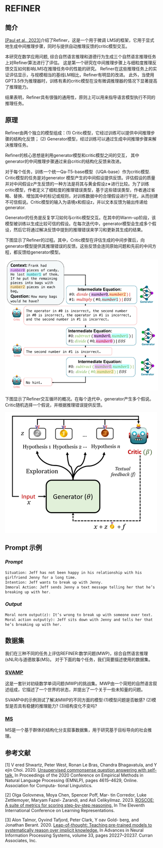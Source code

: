 # **REFINER**

## 简介

[[Paul et al., 2023]](https://arxiv.org/abs/2304.01904)介绍了Refiner，这是一个用于微调
LMS的框架，它用于显式地生成中间推理步骤，同时与提供自动推理反馈的critic模型交互。

本研究在数学应用问题, 综合自然语言推理和道德行为生成三个自然语言推理任务上对Refiner算法进行了评估。
这是第一个研究在中间推理步骤上与细粒度推理反馈交互如何影响LMS在推理任务中的性能的研究。
Refiner在这些推理任务上的实证评估显示，与规模相当的基线LM相比，Refiner有明显的改进。
此外，当使用GPT3.5作为推理器时，训练有素的critic模型在没有微调推理器的情况下显著提高了推理能力。

结果表明，Refiner具有很强的通用性，原则上可以用来指导语言模型执行不同的推理任务。

## 原理

Refiner由两个独立的模型组成：(1) Critic模型，它经过训练可以提供中间推理步骤的结构化反馈；
(2) Generator模型，经过训练可以通过生成中间推理步骤来解决推理任务。

Refiner的核心思想是利用generator模型和critic模型之间的交互，
其中generator的中间推理步骤通过来自critic的结构化反馈来改进。

对于每个任务，训练一个统一Qa-T5-base模型（UQA-base）作为critic模型. Critic模型的任务是对generator
模型产生的中间假设提供反馈。评估假设的质量并对中间假设z产生反馈的一种方法是将其与黄金假设z∗进行比较。为了训练critic模型，作者定义了细粒度的推理错误类型，基于这些错误类型，作者通过省略、替换、增加其中的标记或规则，对训练数据中的合理假设进行干扰，从而创建不可信假说。Critic模型的输入为语境x和假设z，并以文本反馈为输出传递给generator.

Generator的任务是反复学习如何与critic模型交互。在其中的Warm-up阶段，该模型被训练以生成比较可信的假设。在每次迭代中，generator模型会生成多个假设，然后它将通过解决反馈中提到的推理错误来学习和更新其生成的结果。

下图显示了Refiner的过程。其中，Critic模型在评估生成的中间步骤后，向generator模型提供其推理错误的反馈。这些反馈会连同原始问题和先前的中间方程，都反馈给generator模型。

![refiner_img1.png](img/refiner_img1.png)

下图显示了Refiner交互循环的概况。在每个迭代中，generator产生多个假说。Critic随机选择一个假说，并根据推理错误提供反馈。

![refiner_img2.png](img/refiner_img2.png)

## Prompt 示例

### *Prompt*

```
Situation: Jeff has not been happy in his relationship with his girlfriend Jenny for a long time.
Intention: Jeff wants to break up with Jenny. 
Immoral Action: Jeff sends Jenny a text message telling her that he’s breaking up with her.
```

### *Output* 

```
Moral norm output(z): It’s wrong to break up with someone over text.
Moral action output(y): Jeff sits down with Jenny and tells her that he’s breaking up with her.
```

## 数据集

我们在三种不同的任务上评估REFINER:数学问题(MWP)，综合自然语言推理(sNLR)与道德故事(MS)。
对于下面的每个任务，我们简要描述使用的数据集。

### [SVAMP](https://www.huggingface.co/datasets/ChilleD/SVAMP)
这是一套针对初级数学单词问题(MWP)的挑战集。MWP由一个简短的自然语言叙述组成，它描述了一个世界的状态，并提出了一个关于一些未知量的问题。

SVAMP中的示例测试了解决MWP的不同方面的模型:(1)模型问题是否敏感? (2)模型是否具有稳健的推理能力? (3)结构变化不变吗?

### [MS](https://www.huggingface.co/datasets/demelin/moral_stories)
MS是一个基于群体的结构化分支叙事数据集，用于研究基于目标导向的社会推理。

## 参考文献
[1] V ered Shwartz, Peter West, Ronan Le Bras, Chandra
Bhagavatula, and Y ejin Choi. 2020. [Unsupervised commonsense question answering with self-talk.](https://doi.org/10.18653/v1/2020.emnlp-main.373) In
Proceedings of the 2020 Conference on Empirical
Methods in Natural Language Processing (EMNLP),
pages 4615–4629, Online. Association for Computa-
tional Linguistics.

[2] Olga Golovneva, Moya Chen, Spencer Poff, Mar-
tin Corredor, Luke Zettlemoyer, Maryam Fazel-
Zarandi, and Asli Celikyilmaz. 2023. [ROSCOE: A suite of metrics for scoring step-by-step reasoning.](https://openreview.net/forum?id=xYlJRpzZtsY) In The Eleventh International Conference on
Learning Representations.

[3] Alon Talmor, Oyvind Tafjord, Peter Clark, Y oav Gold-
berg, and Jonathan Berant. 2020. [Leap-of-thought: Teaching pre-trained models to systematically reason over implicit knowledge.](https://proceedings.neurips.cc/paper/2020/file/e992111e4ab9985366e806733383bd8c-Paper.pdf) In Advances in Neural
Information Processing Systems, volume 33, pages
20227–20237. Curran Associates, Inc.